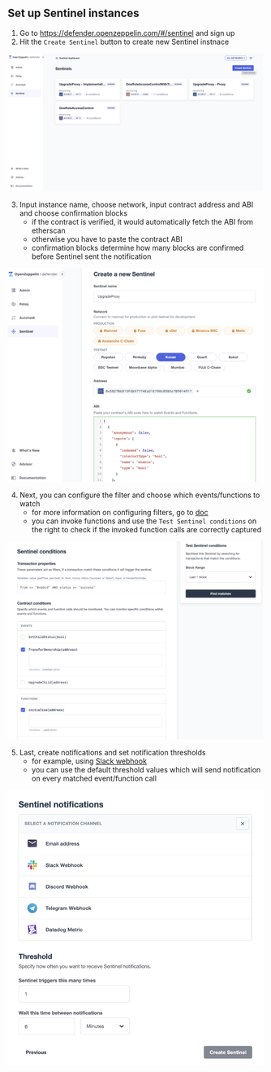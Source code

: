 ## Set up Sentinel instances

1. Go to https://defender.openzeppelin.com/#/sentinel and sign up
2. Hit the `Create Sentinel` button to create new Sentinel instnace

![](./imgs/sentinel_create.png)

3. Input instance name, choose network, input contract address and ABI and choose confirmation blocks
    - if the contract is verified, it would automatically fetch the ABI from etherscan
    - otherwise you have to paste the contract ABI
    - confirmation blocks determine how many blocks are confirmed before Sentinel sent the notification

![](./imgs/sentinel_info.png)

4. Next, you can configure the filter and choose which events/functions to watch
    - for more information on configuring filters, go to [doc](https://docs.openzeppelin.com/defender/sentinel#matching-rules)
    - you can invoke functions and use the `Test Sentinel conditions` on the right to check if the invoked function calls are correctly captured

![](./imgs/sentinel_conditions.png)

5. Last, create notifications and set notification thresholds
    - for example, using [Slack webhook](https://api.slack.com/messaging/webhooks)
    - you can use the default threshold values which will send notification on every matched event/function call

![](./imgs/sentinel_notifications.png)
